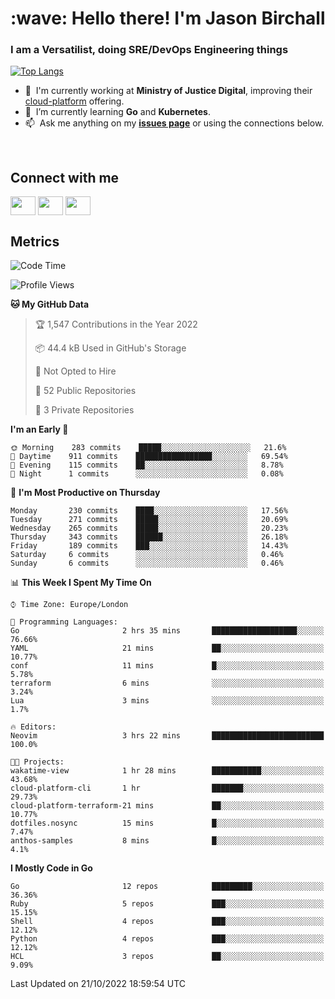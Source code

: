 <h1 align="left" id="jason-title">:wave: Hello there! I'm Jason Birchall</h1>
<h3 align="left">I am a Versatilist, doing SRE/DevOps Engineering things</h3>

[![Top Langs](https://github-readme-stats.vercel.app/api?username=jasonBirchall&show_icons=true&count_private=true&include_all_commits=true&theme=gruvbox)](https://github.com/anuraghazra/github-readme-stats)

- :office: &nbsp;I'm currently working at **Ministry of Justice Digital**, improving their [cloud-platform](https://github.com/ministryofjustice/cloud-platform) offering.
- :seedling: &nbsp;I’m currently learning **Go** and **Kubernetes**.
- :mailbox: &nbsp;Ask me anything on my **[issues page]** or using the connections below.


<br>

<h2>Connect with me</h2>
<p>
<a href="https://twitter.com/jsonBirchall" target="blank"><img align="center" src="https://cdn.jsdelivr.net/npm/simple-icons@3.0.1/icons/twitter.svg" alt="" height="30" width="40" /></a>
<a href="https://keybase.io/json0" target="blank"><img align="center" src="https://cdn.jsdelivr.net/npm/simple-icons@3.0.1/icons/keybase.svg" alt="" height="30" width="40" /></a>
<a href="https://www.reddit.com/user/kakorate" target="blank"><img align="center" src="https://cdn.jsdelivr.net/npm/simple-icons@3.0.1/icons/reddit.svg" alt="" height="30" width="40" /></a>
</p>

<h2>Metrics</h2>

<!--START_SECTION:waka-->
![Code Time](http://img.shields.io/badge/Code%20Time-814%20hrs%2012%20mins-blue)

![Profile Views](http://img.shields.io/badge/Profile%20Views-2-blue)

**🐱 My GitHub Data** 

> 🏆 1,547 Contributions in the Year 2022
 > 
> 📦 44.4 kB Used in GitHub's Storage 
 > 
> 🚫 Not Opted to Hire
 > 
> 📜 52 Public Repositories 
 > 
> 🔑 3 Private Repositories  
 > 
**I'm an Early 🐤** 

```text
🌞 Morning    283 commits    █████░░░░░░░░░░░░░░░░░░░░   21.6% 
🌆 Daytime    911 commits    █████████████████░░░░░░░░   69.54% 
🌃 Evening    115 commits    ██░░░░░░░░░░░░░░░░░░░░░░░   8.78% 
🌙 Night      1 commits      ░░░░░░░░░░░░░░░░░░░░░░░░░   0.08%

```
📅 **I'm Most Productive on Thursday** 

```text
Monday       230 commits    ████░░░░░░░░░░░░░░░░░░░░░   17.56% 
Tuesday      271 commits    █████░░░░░░░░░░░░░░░░░░░░   20.69% 
Wednesday    265 commits    █████░░░░░░░░░░░░░░░░░░░░   20.23% 
Thursday     343 commits    ██████░░░░░░░░░░░░░░░░░░░   26.18% 
Friday       189 commits    ███░░░░░░░░░░░░░░░░░░░░░░   14.43% 
Saturday     6 commits      ░░░░░░░░░░░░░░░░░░░░░░░░░   0.46% 
Sunday       6 commits      ░░░░░░░░░░░░░░░░░░░░░░░░░   0.46%

```


📊 **This Week I Spent My Time On** 

```text
⌚︎ Time Zone: Europe/London

💬 Programming Languages: 
Go                       2 hrs 35 mins       ███████████████████░░░░░░   76.66% 
YAML                     21 mins             ██░░░░░░░░░░░░░░░░░░░░░░░   10.77% 
conf                     11 mins             █░░░░░░░░░░░░░░░░░░░░░░░░   5.78% 
terraform                6 mins              ░░░░░░░░░░░░░░░░░░░░░░░░░   3.24% 
Lua                      3 mins              ░░░░░░░░░░░░░░░░░░░░░░░░░   1.7%

🔥 Editors: 
Neovim                   3 hrs 22 mins       █████████████████████████   100.0%

🐱‍💻 Projects: 
wakatime-view            1 hr 28 mins        ███████████░░░░░░░░░░░░░░   43.68% 
cloud-platform-cli       1 hr                ███████░░░░░░░░░░░░░░░░░░   29.73% 
cloud-platform-terraform-21 mins             ██░░░░░░░░░░░░░░░░░░░░░░░   10.77% 
dotfiles.nosync          15 mins             █░░░░░░░░░░░░░░░░░░░░░░░░   7.47% 
anthos-samples           8 mins              █░░░░░░░░░░░░░░░░░░░░░░░░   4.1%

```

**I Mostly Code in Go** 

```text
Go                       12 repos            █████████░░░░░░░░░░░░░░░░   36.36% 
Ruby                     5 repos             ███░░░░░░░░░░░░░░░░░░░░░░   15.15% 
Shell                    4 repos             ███░░░░░░░░░░░░░░░░░░░░░░   12.12% 
Python                   4 repos             ███░░░░░░░░░░░░░░░░░░░░░░   12.12% 
HCL                      3 repos             ██░░░░░░░░░░░░░░░░░░░░░░░   9.09%

```



 Last Updated on 21/10/2022 18:59:54 UTC
<!--END_SECTION:waka-->

<!-- links -->

[issues page]: https://github.com/jasonBirchall/jasonBirchall/issues "jasonBirchall/issues"
